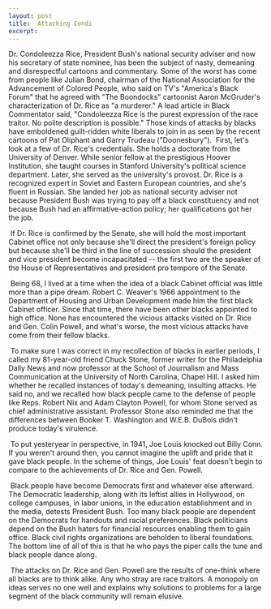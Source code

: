 ```yaml
---
layout: post
title:  Attacking Condi
excerpt:
---
```




            

    

            

Dr. Condoleezza Rice, President Bush's national security adviser and now his secretary of state nominee, has been the subject of nasty, demeaning and disrespectful cartoons and commentary. Some of the worst has come from people like Julian Bond, chairman of the National Association for the Advancement of Colored People, who said on TV's "America's Black Forum" that he agreed with "The Boondocks" cartoonist Aaron McGruder's characterization of Dr. Rice as "a murderer." A lead article in Black Commentator said, "Condoleezza Rice is the purest expression of the race traitor. No polite description is possible." Those kinds of attacks by blacks have emboldened guilt-ridden white liberals to join in as seen by the recent cartoons of Pat Oliphant and Garry Trudeau ("Doonesbury").  First, let's look at a few of Dr. Rice's credentials. She holds a doctorate from the University of Denver. While senior fellow at the prestigious Hoover Institution, she taught courses in Stanford University's political science department. Later, she served as the university's provost. Dr. Rice is a recognized expert in Soviet and Eastern European countries, and she's fluent in Russian. She landed her job as national security adviser not because President Bush was trying to pay off a black constituency and not because Bush had an affirmative-action policy; her qualifications got her the job. 

 If Dr. Rice is confirmed by the Senate, she will hold the most important Cabinet office not only because she'll direct the president's foreign policy but because she'll be third in the line of succession should the president and vice president become incapacitated -- the first two are the speaker of the House of Representatives and president pro tempore of the Senate. 

 Being 68, I lived at a time when the idea of a black Cabinet official was little more than a pipe dream. Robert C. Weaver's 1966 appointment to the Department of Housing and Urban Development made him the first black Cabinet officer. Since that time, there have been other blacks appointed to high office. None has encountered the vicious attacks visited on Dr. Rice and Gen. Colin Powell, and what's worse, the most vicious attacks have come from their fellow blacks. 

 To make sure I was correct in my recollection of blacks in earlier periods, I called my 81-year-old friend Chuck Stone, former writer for the Philadelphia Daily News and now professor at the School of Journalism and Mass Communication at the University of North Carolina, Chapel Hill. I asked him whether he recalled instances of today's demeaning, insulting attacks. He said no, and we recalled how black people came to the defense of people like Reps. Robert Nix and Adam Clayton Powell, for whom Stone served as chief administrative assistant. Professor Stone also reminded me that the differences between Booker T. Washington and W.E.B. DuBois didn't produce today's virulence. 

 To put yesteryear in perspective, in 1941, Joe Louis knocked out Billy Conn. If you weren't around then, you cannot imagine the uplift and pride that it gave black people. In the scheme of things, Joe Louis' feat doesn't begin to compare to the achievements of Dr. Rice and Gen. Powell. 

 Black people have become Democrats first and whatever else afterward. The Democratic leadership, along with its leftist allies in Hollywood, on college campuses, in labor unions, in the education establishment and in the media, detests President Bush. Too many black people are dependent on the Democrats for handouts and racial preferences. Black politicians depend on the Bush haters for financial resources enabling them to gain office. Black civil rights organizations are beholden to liberal foundations. The bottom line of all of this is that he who pays the piper calls the tune and black people dance along. 

 The attacks on Dr. Rice and Gen. Powell are the results of one-think where all blacks are to think alike. Any who stray are race traitors. A monopoly on ideas serves no one well and explains why solutions to problems for a large segment of the black community will remain elusive. 

        
